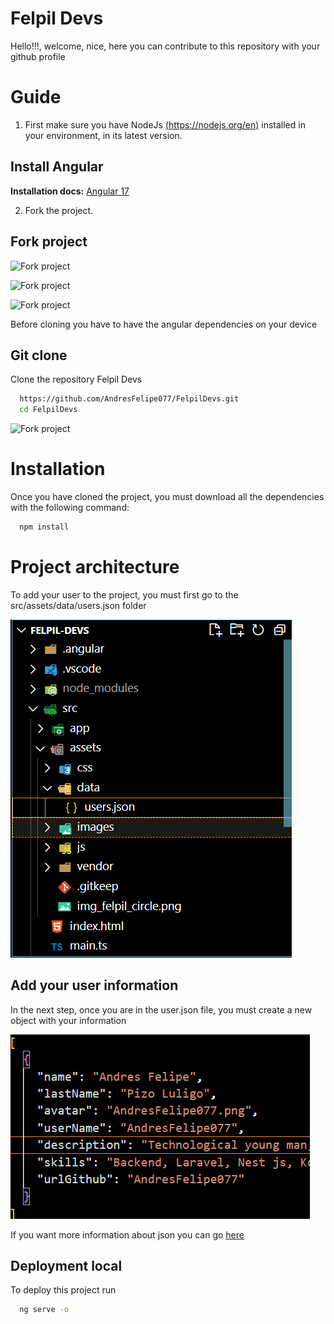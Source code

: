 
# Felpil Devs

Hello!!!, welcome, nice, here you can contribute to this repository with your github profile

# Guide

1. First make sure you have NodeJs [(https://nodejs.org/en)](https://nodejs.org/en)
installed in your environment, in its latest version.


## Install Angular

**Installation docs:** [Angular 17](https://angular.dev/tools/cli/setup-local)

2. Fork the project.
## Fork project

![Fork project](https://docs.github.com/assets/cb-40742/mw-1440/images/help/repository/fork-button.webp)

![Fork project](https://docs.github.com/assets/cb-14601/mw-1440/images/help/repository/code-button.webp)

![Fork project](https://docs.github.com/assets/cb-69468/mw-1440/images/help/repository/https-url-clone-cli.webp)

Before cloning you have to have the angular dependencies on your device
## Git clone

Clone the repository Felpil Devs

```bash
  https://github.com/AndresFelipe077/FelpilDevs.git
  cd FelpilDevs
```

![Fork project](https://docs.github.com/assets/cb-69468/mw-1440/images/help/repository/https-url-clone-cli.webp)

# Installation

Once you have cloned the project, you must download all the dependencies with the following command:

```bash
  npm install
```

# Project architecture

To add your user to the project, you must first go to the src/assets/data/users.json folder

![Fork project](https://raw.githubusercontent.com/AndresFelipe077/FelpilDevs/main/src/assets/images/docs/files.png)

## Add your user information

In the next step, once you are in the user.json file, you must create a new object with your information

![Fork project](https://raw.githubusercontent.com/AndresFelipe077/FelpilDevs/main/src/assets/images/docs/object-user.png)

If you want more information about json you can go [here](https://www.json.org/json-es.html)


## Deployment local

To deploy this project run

```bash
  ng serve -o
```

